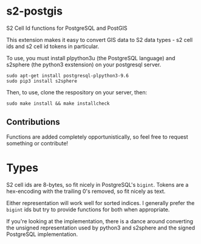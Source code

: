 # s2-postgis
S2 Cell Id functions for PostgreSQL and PostGIS

This extension makes it easy to convert GIS data to S2 data types - s2 cell ids and s2 cell id tokens in particular.

To use, you must install plpython3u (the PostgreSQL language) and s2sphere (the python3 exstension) on your postgresql server.

```
sudo apt-get install postgresql-plpython3-9.6
sudo pip3 install s2sphere
```

Then, to use, clone the respository on your server, then:

```
sudo make install && make installcheck
```

## Contributions

Functions are added completely opportunistically, so feel free to request something or contribute!

# Types


S2 cell ids are 8-bytes, so fit nicely in PostgreSQL's `bigint`. Tokens are a hex-encoding with the trailing 0's removed, so fit nicely as text.

Either representation will work well for sorted indices. I generally prefer the `bigint` ids but try to provide functions for both when appropriate.

If you're looking at the implementation, there is a dance around converting the unsigned representation used by python3 and s2sphere and the signed PostgreSQL implementation.

